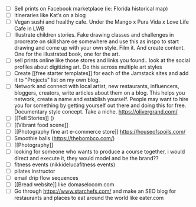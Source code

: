 - [ ] Sell prints on Facebook marketplace (ie: Florida historical map)
- [ ] Itineraries like Kat’s on a blog
- [ ] Vegan sushi and healthy cafe. Under the Mango x Pura Vida x Love Life Cafe in LWB
- [ ] Illustrate children stories. Fake drawing classes and challenges in procreate on skillshare oe somewhere and use this as inspo to start drawing and come up with your own style. Film it. And create content. One for the illustrated book, one for the art.
- [ ] sell prints online like those stores and links you found.. look at the social profiles about digitizing art. Do this across multiple art styles
- [ ] Create [[free starter templates]] for each of the Jamstack sites and add it to "Projects" list on my own blog. 
- [ ] Network and connect with local artist, new restaurants, influencers, bloggers, creators, write articles about them on a blog. This helps you network, create a name and establish yourself. People may want to hire you for something by getting yourself out there and doing this for free. Documentary style concept. Take a niche. https://olivergrand.com/
- [ ] [[Tell Stories]] ()
- [ ] [[Vibrant food scene]]
- [ ] [[Photography fine art e-commerce store]] https://houseofspoils.com/
- [ ] Smoothie balls (https://thebombco.com/)
- [ ] [[Photography]]
- [ ] looking for someone who wants to produce a course together, i would direct and execute it, they would model and be the brand??
- [ ] fitness events (nikkidelucafitness events)
- [ ] pilates instructor
- [ ] email drip flow sequences
- [ ] [[Bread website]] like domaselocom.com 
- [ ] Go through https://www.starchefs.com/ and make an SEO blog for restaurants and places to eat around the world like eater.com